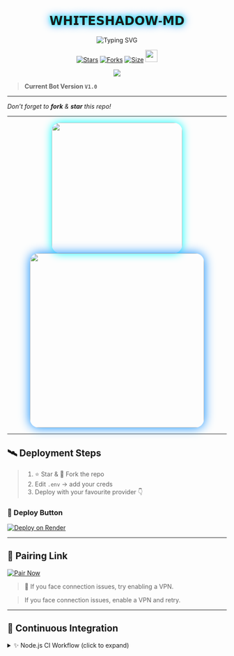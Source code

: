 <p align="center">
  <h1 align="center" style="font-family: 'Orbitron', sans-serif; text-shadow: 0 0 10px #00ffff, 0 0 20px #0088ff;">𝗪𝗛𝗜𝗧𝗘𝗦𝗛𝗔𝗗𝗢𝗪-𝗠𝗗</h1>
</p>

<p align="center">
  <img src="https://readme-typing-svg.demolab.com?font=Orbitron&weight=600&size=25&duration=4000&pause=1000&color=00F7FF&center=true&vCenter=true&width=600&lines=ULTIMATE+WHATSAPP+BOT;MULTI-DEVICE+SUPPORT;BASED+ON+BAILEYS;FAST++SECURE++RELIABLE" alt="Typing SVG" />
</p>

<div align="center">
  <a href="https://github.com/cnw-os/Whiteshadow-v2/stargazers"><img title="Stars" src="https://img.shields.io/github/stars/cnw-os/Whiteshadow-v2?color=FFCE44&style=for-the-badge&logo=reverbnation&logoColor=white"></a>
  <a href="https://github.com/cnw-os/Whiteshadow-v2/network/members"><img title="Forks" src="https://img.shields.io/github/forks/cnw-os/Whiteshadow-v2?color=FF007F&style=for-the-badge&logo=git&logoColor=white"></a>
  <a href="https://github.com/cnw-os/Whiteshadow-v2"><img title="Size" src="https://img.shields.io/github/repo-size/cnw-os/Whiteshadow-v2?style=for-the-badge&color=FFFF33&logo=docusign&logoColor=white"></a>
  <a href="https://github.com/cnw-os/Whiteshadow-v2/graphs/commit-activity"><img height="28" src="https://img.shields.io/badge/Maintained%3F-yes-green.svg?style=for-the-badge&logo=gitpod&logoColor=white"></a>
</div>

<p align="center">
  <img src="https://komarev.com/ghpvc/?username=Whiteshadow-MD&label=VISITORS&style=flat-square&color=0002FF" />
</p>

> **Current Bot Version `V1.0`**

---

*Don’t forget to **fork** & **star** this repo!*

---

<div align="center">
  <img src="https://files.catbox.moe/fyr37r.jpg" width="300" style="border-radius: 20px; box-shadow: 0 0 20px #00ffff;"/>
</div>

<div align="center">
  <img src="https://i.imgur.com/LyHic3i.gif" width="400" style="border-radius: 20px; box-shadow: 0 0 25px #0088ff;"/>
</div>

---


## 🛰️ Deployment Steps

> 1. ⭐ Star & 🍴 Fork the repo  
> 2. Edit `.env` → add your creds  
> 3. Deploy with your favourite provider 👇

### 🔘 Deploy Button

[![Deploy on Render](https://img.shields.io/badge/Render-000000?style=for-the-badge&logo=render&logoColor=white&labelColor=000000&color=00ffaa)](https://dashboard.render.com/web/new?fromGitRepo=true&repo=https://github.com/cnw-os/Whiteshadow-v2)

---

## 🔗 Pairing Link

[![Pair Now](https://img.shields.io/badge/PAIR_CODE-00FFFF?style=for-the-badge&logo=matrix&logoColor=white&labelColor=000000)](https://whiteshadow-x-pair.onrender.com/pair)

> 🧠 If you face connection issues, try enabling a VPN.


> If you face connection issues, enable a VPN and retry.




---


## 🚀 Continuous Integration

<details>
<summary>✨ Node.js CI Workflow (click to expand)</summary>

```yml
name: Node.js CI

on:
  push:
    branches:
      - main
  pull_request:
    branches:
      - main

jobs:
  build:
    runs-on: ubuntu-latest

    strategy:
      matrix:
        node-version: [20.x]

    steps:
      - name: Checkout repository
        uses: actions/checkout@v3

      - name: Set up Node.js
        uses: actions/setup-node@v3
        with:
          node-version: ${{ matrix.node-version }}

      - name: Install dependencies
        run: npm install

      - name: Start application
        run: npm start



---

```
---

## 🪀 Support Channel

<p align="center">
  <a href="https://whatsapp.com/channel/0029Vak4dFAHQbSBzyxlGG13" target="_blank">
    <img src="https://img.shields.io/badge/Join-WhatsApp%20Channel-25D366?style=for-the-badge&logo=whatsapp&logoColor=white&labelColor=000000"/>
  </a>
</p>

---

## ⚠️ Disclaimer

> **WHITESHADOW-MD** is not affiliated with **WhatsApp Inc.**  
> Use at your own risk. Misuse may result in account bans.

---

## 👑 Project Architect

<p align="center">
  <a href="https://github.com/chamod-bot-ctrl" target="_blank">
    <img src="https://github-readme-stats.vercel.app/api?username=chamod-bot-ctrl&show_icons=true&theme=dark&border_color=00ffff&title_color=00ffff&icon_color=00ffff" width="420"/>
  </a>
</p>

---

## 🚦 Status

```diff
+ Project: Active
! Version: V1.0 – Neon Edition
# License: MIT
```

<div align="center">
  <img src="https://i.imgur.com/OVCwYVB.gif" width="100%"/>
</div>
